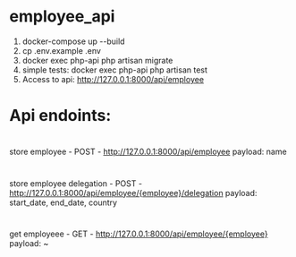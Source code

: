 # employee_api


1. docker-compose up --build
2. cp .env.example .env
3. docker exec php-api php artisan migrate
4. simple tests: docker exec php-api php artisan test
5. Access to api: http://127.0.0.1:8000/api/employee


# Api endoints: 
#    
store employee - POST - http://127.0.0.1:8000/api/employee payload: name

#
store employee delegation - POST - http://127.0.0.1:8000/api/employee/{employee}/delegation payload: start_date, end_date, country 

#
get employeee - GET - http://127.0.0.1:8000/api/employee/{employee} payload: ~
